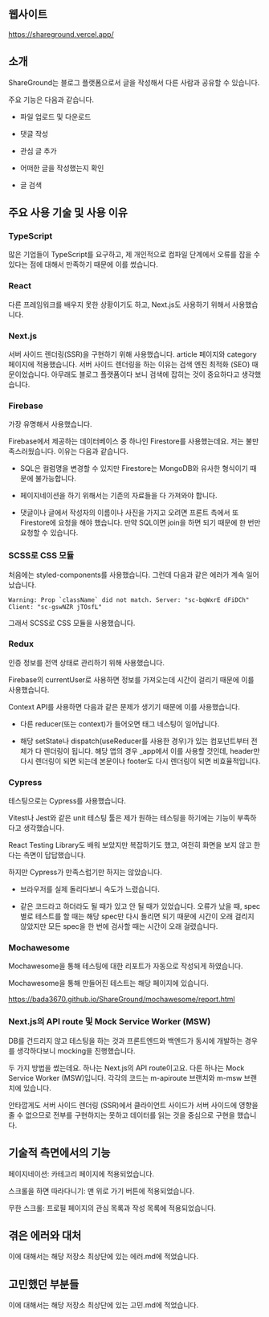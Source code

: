 ## 웹사이트

https://shareground.vercel.app/

## 소개

ShareGround는 블로그 플랫폼으로서 글을 작성해서 다른 사람과 공유할 수 있습니다.

주요 기능은 다음과 같습니다.

- 파일 업로드 및 다운로드

- 댓글 작성

- 관심 글 추가

- 어떠한 글을 작성했는지 확인

- 글 검색

## 주요 사용 기술 및 사용 이유

### TypeScript

많은 기업들이 TypeScript를 요구하고, 제 개인적으로 컴파일 단계에서 오류를 잡을 수 있다는 점에 대해서 만족하기 때문에 이를 썼습니다.

### React

다른 프레임워크를 배우지 못한 상황이기도 하고, Next.js도 사용하기 위해서 사용했습니다.

### Next.js

서버 사이드 렌더링(SSR)을 구현하기 위해 사용했습니다. article 페이지와 category 페이지에 적용했습니다. 서버 사이드 렌더링을 하는 이유는 검색 엔진 최적화 (SEO) 때문이었습니다. 아무래도 블로그 플랫폼이다 보니 검색에 잡히는 것이 중요하다고 생각했습니다.

### Firebase

가장 유명해서 사용했습니다.

Firebase에서 제공하는 데이터베이스 중 하나인 Firestore를 사용했는데요. 저는 불만족스러웠습니다. 이유는 다음과 같습니다.

- SQL은 컬럼명을 변경할 수 있지만 Firestore는 MongoDB와 유사한 형식이기 때문에 불가능합니다.

- 페이지네이션을 하기 위해서는 기존의 자료들을 다 가져와야 합니다.

- 댓글이나 글에서 작성자의 이름이나 사진을 가지고 오려면 프론트 측에서 또 Firestore에 요청을 해야 했습니다. 만약 SQL이면 join을 하면 되기 때문에 한 번만 요청할 수 있습니다.

### SCSS로 CSS 모듈

처음에는 styled-components를 사용했습니다. 그런데 다음과 같은 에러가 계속 일어났습니다.

```
Warning: Prop `className` did not match. Server: "sc-bqWxrE dFiDCh" Client: "sc-gswNZR jTOsfL"
```

그래서 SCSS로 CSS 모듈을 사용했습니다.

### Redux

인증 정보를 전역 상태로 관리하기 위해 사용했습니다.

Firebase의 currentUser로 사용하면 정보를 가져오는데 시간이 걸리기 때문에 이를 사용했습니다.

Context API를 사용하면 다음과 같은 문제가 생기기 때문에 이를 사용했습니다.

- 다른 reducer(또는 context)가 들어오면 태그 네스팅이 일어납니다.

- 해당 setState나 dispatch(useReducer를 사용한 경우)가 있는 컴포넌트부터 전체가 다 렌더링이 됩니다. 해당 앱의 경우 \_app에서 이를 사용할 것인데, header만 다시 렌더링이 되면 되는데 본문이나 footer도 다시 렌더링이 되면 비효율적입니다.

### Cypress

테스팅으로는 Cypress를 사용했습니다.

Vitest나 Jest와 같은 unit 테스팅 툴은 제가 원하는 테스팅을 하기에는 기능이 부족하다고 생각했습니다.

React Testing Library도 배워 보았지만 복잡하기도 했고, 여전히 화면을 보지 않고 한다는 측면이 답답했습니다.

하지만 Cypress가 만족스럽기만 하지는 않았습니다.

- 브라우저를 실제 돌리다보니 속도가 느렸습니다.

- 같은 코드라고 하더라도 될 때가 있고 안 될 때가 있었습니다. 오류가 났을 때, spec별로 테스트를 할 때는 해당 spec만 다시 돌리면 되기 때문에 시간이 오래 걸리지 않았지만 모든 spec을 한 번에 검사할 때는 시간이 오래 걸렸습니다.

### Mochawesome

Mochawesome을 통해 테스팅에 대한 리포트가 자동으로 작성되게 하였습니다.

Mochawesome을 통해 만들어진 테스트는 해당 페이지에 있습니다.

https://bada3670.github.io/ShareGround/mochawesome/report.html

### Next.js의 API route 및 Mock Service Worker (MSW)

DB를 건드리지 않고 테스팅을 하는 것과 프론트엔드와 백엔드가 동시에 개발하는 경우를 생각하다보니 mocking을 진행했습니다.

두 가지 방법을 썼는데요. 하나는 Next.js의 API route이고요. 다른 하나는 Mock Service Worker (MSW)입니다. 각각의 코드는 m-apiroute 브랜치와 m-msw 브랜치에 있습니다.

안타깝게도 서버 사이드 렌더링 (SSR)에서 클라이언트 사이드가 서버 사이드에 영향을 줄 수 없으므로 전부를 구현하지는 못하고 데이터를 읽는 것을 중심으로 구현을 했습니다.

## 기술적 측면에서의 기능

페이지네이션: 카테고리 페이지에 적용되었습니다.

스크롤을 하면 따라다니기: 맨 위로 가기 버튼에 적용되었습니다.

무한 스크롤: 프로필 페이지의 관심 목록과 작성 목록에 적용되었습니다.

## 겪은 에러와 대처

이에 대해서는 해당 저장소 최상단에 있는 에러.md에 적었습니다.

## 고민했던 부분들

이에 대해서는 해당 저장소 최상단에 있는 고민.md에 적었습니다.
